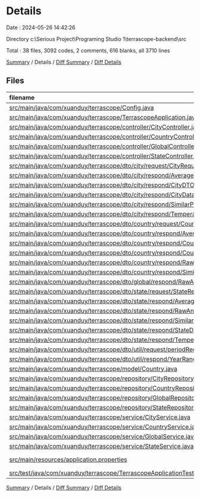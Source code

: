 # Details

Date : 2024-05-26 14:42:26

Directory c:\\Serious Project\\Programing Studio 1\\terrascope-backend\\src

Total : 38 files,  3092 codes, 2 comments, 616 blanks, all 3710 lines

[Summary](results.md) / Details / [Diff Summary](diff.md) / [Diff Details](diff-details.md)

## Files
| filename | language | code | comment | blank | total |
| :--- | :--- | ---: | ---: | ---: | ---: |
| [src/main/java/com/xuanduy/terrascope/Config.java](/src/main/java/com/xuanduy/terrascope/Config.java) | Java | 19 | 0 | 3 | 22 |
| [src/main/java/com/xuanduy/terrascope/TerrascopeApplication.java](/src/main/java/com/xuanduy/terrascope/TerrascopeApplication.java) | Java | 9 | 0 | 5 | 14 |
| [src/main/java/com/xuanduy/terrascope/controller/CityController.java](/src/main/java/com/xuanduy/terrascope/controller/CityController.java) | Java | 60 | 0 | 11 | 71 |
| [src/main/java/com/xuanduy/terrascope/controller/CountryController.java](/src/main/java/com/xuanduy/terrascope/controller/CountryController.java) | Java | 88 | 0 | 17 | 105 |
| [src/main/java/com/xuanduy/terrascope/controller/GlobalController.java](/src/main/java/com/xuanduy/terrascope/controller/GlobalController.java) | Java | 18 | 0 | 5 | 23 |
| [src/main/java/com/xuanduy/terrascope/controller/StateController.java](/src/main/java/com/xuanduy/terrascope/controller/StateController.java) | Java | 58 | 0 | 13 | 71 |
| [src/main/java/com/xuanduy/terrascope/dto/city/request/CityRequestDTO.java](/src/main/java/com/xuanduy/terrascope/dto/city/request/CityRequestDTO.java) | Java | 18 | 0 | 7 | 25 |
| [src/main/java/com/xuanduy/terrascope/dto/city/respond/AverageValueOfTemperatureCityRecordDTO.java](/src/main/java/com/xuanduy/terrascope/dto/city/respond/AverageValueOfTemperatureCityRecordDTO.java) | Java | 75 | 0 | 26 | 101 |
| [src/main/java/com/xuanduy/terrascope/dto/city/respond/CityDTO.java](/src/main/java/com/xuanduy/terrascope/dto/city/respond/CityDTO.java) | Java | 38 | 0 | 12 | 50 |
| [src/main/java/com/xuanduy/terrascope/dto/city/respond/CityDataWithinPeriodDTO.java](/src/main/java/com/xuanduy/terrascope/dto/city/respond/CityDataWithinPeriodDTO.java) | Java | 25 | 0 | 10 | 35 |
| [src/main/java/com/xuanduy/terrascope/dto/city/respond/SimilarPeriodCityRecordDTO.java](/src/main/java/com/xuanduy/terrascope/dto/city/respond/SimilarPeriodCityRecordDTO.java) | Java | 90 | 0 | 30 | 120 |
| [src/main/java/com/xuanduy/terrascope/dto/city/respond/TemperatureChangeCityRecordDTO.java](/src/main/java/com/xuanduy/terrascope/dto/city/respond/TemperatureChangeCityRecordDTO.java) | Java | 107 | 0 | 34 | 141 |
| [src/main/java/com/xuanduy/terrascope/dto/country/request/CountryRequestDTO.java](/src/main/java/com/xuanduy/terrascope/dto/country/request/CountryRequestDTO.java) | Java | 24 | 0 | 8 | 32 |
| [src/main/java/com/xuanduy/terrascope/dto/country/respond/AverageValueOfTemperatureCountryRecordDTO.java](/src/main/java/com/xuanduy/terrascope/dto/country/respond/AverageValueOfTemperatureCountryRecordDTO.java) | Java | 54 | 0 | 21 | 75 |
| [src/main/java/com/xuanduy/terrascope/dto/country/respond/CountryDataWithinPeriodDTO.java](/src/main/java/com/xuanduy/terrascope/dto/country/respond/CountryDataWithinPeriodDTO.java) | Java | 26 | 0 | 9 | 35 |
| [src/main/java/com/xuanduy/terrascope/dto/country/respond/CountryRecordDTO.java](/src/main/java/com/xuanduy/terrascope/dto/country/respond/CountryRecordDTO.java) | Java | 45 | 0 | 14 | 59 |
| [src/main/java/com/xuanduy/terrascope/dto/country/respond/RawAndPercentageChangeCountryRecordDTO.java](/src/main/java/com/xuanduy/terrascope/dto/country/respond/RawAndPercentageChangeCountryRecordDTO.java) | Java | 106 | 0 | 35 | 141 |
| [src/main/java/com/xuanduy/terrascope/dto/country/respond/SimilarPeriodCountryRecordDTO.java](/src/main/java/com/xuanduy/terrascope/dto/country/respond/SimilarPeriodCountryRecordDTO.java) | Java | 66 | 0 | 20 | 86 |
| [src/main/java/com/xuanduy/terrascope/dto/global/respond/RawAndPercentageChangeGlobalRecordDTO.java](/src/main/java/com/xuanduy/terrascope/dto/global/respond/RawAndPercentageChangeGlobalRecordDTO.java) | Java | 73 | 0 | 22 | 95 |
| [src/main/java/com/xuanduy/terrascope/dto/state/request/StateRequestDTO.java](/src/main/java/com/xuanduy/terrascope/dto/state/request/StateRequestDTO.java) | Java | 24 | 0 | 8 | 32 |
| [src/main/java/com/xuanduy/terrascope/dto/state/respond/AverageValueOfTemperatureStateRecordDTO.java](/src/main/java/com/xuanduy/terrascope/dto/state/respond/AverageValueOfTemperatureStateRecordDTO.java) | Java | 59 | 0 | 19 | 78 |
| [src/main/java/com/xuanduy/terrascope/dto/state/respond/RawAndPercentageChangeStateRecordDTO.java](/src/main/java/com/xuanduy/terrascope/dto/state/respond/RawAndPercentageChangeStateRecordDTO.java) | Java | 68 | 0 | 20 | 88 |
| [src/main/java/com/xuanduy/terrascope/dto/state/respond/SimilarPeriodStateRecordDTO.java](/src/main/java/com/xuanduy/terrascope/dto/state/respond/SimilarPeriodStateRecordDTO.java) | Java | 74 | 0 | 22 | 96 |
| [src/main/java/com/xuanduy/terrascope/dto/state/respond/StateDTO.java](/src/main/java/com/xuanduy/terrascope/dto/state/respond/StateDTO.java) | Java | 24 | 0 | 8 | 32 |
| [src/main/java/com/xuanduy/terrascope/dto/state/respond/TemperatureChangeStateRecordDTO.java](/src/main/java/com/xuanduy/terrascope/dto/state/respond/TemperatureChangeStateRecordDTO.java) | Java | 93 | 0 | 32 | 125 |
| [src/main/java/com/xuanduy/terrascope/dto/util/request/periodRequestDTO.java](/src/main/java/com/xuanduy/terrascope/dto/util/request/periodRequestDTO.java) | Java | 17 | 0 | 6 | 23 |
| [src/main/java/com/xuanduy/terrascope/dto/util/respond/YearRangeDTO.java](/src/main/java/com/xuanduy/terrascope/dto/util/respond/YearRangeDTO.java) | Java | 17 | 0 | 6 | 23 |
| [src/main/java/com/xuanduy/terrascope/model/Country.java](/src/main/java/com/xuanduy/terrascope/model/Country.java) | Java | 24 | 1 | 7 | 32 |
| [src/main/java/com/xuanduy/terrascope/repository/CityRepository.java](/src/main/java/com/xuanduy/terrascope/repository/CityRepository.java) | Java | 480 | 0 | 39 | 519 |
| [src/main/java/com/xuanduy/terrascope/repository/CountryRepository.java](/src/main/java/com/xuanduy/terrascope/repository/CountryRepository.java) | Java | 497 | 0 | 50 | 547 |
| [src/main/java/com/xuanduy/terrascope/repository/GlobalRepository.java](/src/main/java/com/xuanduy/terrascope/repository/GlobalRepository.java) | Java | 70 | 0 | 10 | 80 |
| [src/main/java/com/xuanduy/terrascope/repository/StateRepository.java](/src/main/java/com/xuanduy/terrascope/repository/StateRepository.java) | Java | 463 | 0 | 29 | 492 |
| [src/main/java/com/xuanduy/terrascope/service/CityService.java](/src/main/java/com/xuanduy/terrascope/service/CityService.java) | Java | 41 | 0 | 13 | 54 |
| [src/main/java/com/xuanduy/terrascope/service/CountryService.java](/src/main/java/com/xuanduy/terrascope/service/CountryService.java) | Java | 64 | 0 | 21 | 85 |
| [src/main/java/com/xuanduy/terrascope/service/GlobalService.java](/src/main/java/com/xuanduy/terrascope/service/GlobalService.java) | Java | 14 | 0 | 5 | 19 |
| [src/main/java/com/xuanduy/terrascope/service/StateService.java](/src/main/java/com/xuanduy/terrascope/service/StateService.java) | Java | 53 | 1 | 13 | 67 |
| [src/main/resources/application.properties](/src/main/resources/application.properties) | Java Properties | 2 | 0 | 1 | 3 |
| [src/test/java/com/xuanduy/terrascope/TerrascopeApplicationTests.java](/src/test/java/com/xuanduy/terrascope/TerrascopeApplicationTests.java) | Java | 9 | 0 | 5 | 14 |

[Summary](results.md) / Details / [Diff Summary](diff.md) / [Diff Details](diff-details.md)